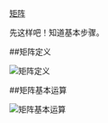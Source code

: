[矩阵](http://baike.baidu.com/item/%E7%9F%A9%E9%98%B5/18069)

先这样吧！知道基本步骤。

##矩阵定义

![矩阵定义]()


##矩阵基本运算

![矩阵基本运算]()